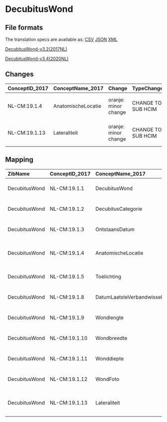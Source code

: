 # DecubitusWond
## File formats

The translation specs are available as: 
[CSV](../csv/DecubitusWond.csv) [JSON](../json/DecubitusWond.json) [XML](../xml/DecubitusWond.xml)



[DecubitusWond-v3.2(2017NL)](https://zibs.nl/wiki/DecubitusWond-v3.2(2017NL))

[DecubitusWond-v3.4(2020NL)](https://zibs.nl/wiki/DecubitusWond-v3.4(2020NL))









## Changes

| ConceptID_2017   | ConceptName_2017   | Change               | TypeChange         | Impact_heen   | TRANSLATIE_spec_heen                                                                                                                                                     | Impact_terug   | TRANSLATIE_spec_terug                                                                                                                                                    | Omschrijving                                            |
|:-----------------|:-------------------|:---------------------|:-------------------|:--------------|:-------------------------------------------------------------------------------------------------------------------------------------------------------------------------|:---------------|:-------------------------------------------------------------------------------------------------------------------------------------------------------------------------|:--------------------------------------------------------|
| NL-CM:19.1.4     | AnatomischeLocatie | oranje: minor change | CHANGE TO SUB HCIM | Medium        | codelist [DecubitusWondAnatomischeLocatieCodelijst]->[LocatieCodelijst (http://decor.nictiz.nl/fhir/ValueSet/2.16.840.1.113883.2.4.3.11.60.40.2.20.7.1--20200901000000)] | Medium         | codelist [LocatieCodelijst (http://decor.nictiz.nl/fhir/ValueSet/2.16.840.1.113883.2.4.3.11.60.40.2.20.7.1--20200901000000)]->[DecubitusWondAnatomischeLocatieCodelijst] | nieuwe verwijzing naar sub-bouwsteen anatomischeLocatie |
| NL-CM:19.1.13    | Lateraliteit       | oranje: minor change | CHANGE TO SUB HCIM | Medium        | codelist [DecubitusWondLateraliteitCodelijst]->[LateraliteitCodelijst (http://decor.nictiz.nl/fhir/ValueSet/2.16.840.1.113883.2.4.3.11.60.40.2.20.7.2--20200901000000)]  | Medium         | codelist [LateraliteitCodelijst (http://decor.nictiz.nl/fhir/ValueSet/2.16.840.1.113883.2.4.3.11.60.40.2.20.7.2--20200901000000)]->[DecubitusWondLateraliteitCodelijst]  | nieuwe verwijzing naar sub-bouwsteen anatomischeLocatie |

## Mapping

| ZibName       | ConceptID_2017   | ConceptName_2017          | Codelists_2017                           | Change                  | ConceptID_2020   | ConceptName_2020          | Codelists_2020        | Bits     | Omschrijving                                            | TypeChange         | Impact_heen   | TRANSLATIE_spec_heen                                                                                                                                                     | Impact_terug   | TRANSLATIE_spec_terug                                                                                                                                                    |
|:--------------|:-----------------|:--------------------------|:-----------------------------------------|:------------------------|:-----------------|:--------------------------|:----------------------|:---------|:--------------------------------------------------------|:-------------------|:--------------|:-------------------------------------------------------------------------------------------------------------------------------------------------------------------------|:---------------|:-------------------------------------------------------------------------------------------------------------------------------------------------------------------------|
| DecubitusWond | NL-CM:19.1.1     | DecubitusWond             |                                          | groen: geen wijzigingen | NL-CM:19.1.1     | DecubitusWond             |                       |          |                                                         |                    |               |                                                                                                                                                                          |                |                                                                                                                                                                          |
| DecubitusWond | NL-CM:19.1.2     | DecubitusCategorie        |                                          | groen: geen wijzigingen | NL-CM:19.1.2     | DecubitusCategorie        |                       |          |                                                         |                    |               |                                                                                                                                                                          |                |                                                                                                                                                                          |
| DecubitusWond | NL-CM:19.1.3     | OntstaansDatum            |                                          | groen: geen wijzigingen | NL-CM:19.1.3     | OntstaansDatum            |                       |          |                                                         |                    |               |                                                                                                                                                                          |                |                                                                                                                                                                          |
| DecubitusWond | NL-CM:19.1.4     | AnatomischeLocatie        | DecubitusWondAnatomischeLocatieCodelijst | oranje: minor change    | NL-CM:19.1.14    | Locatie                   | LocatieCodelijst      | ZIB-1116 | nieuwe verwijzing naar sub-bouwsteen anatomischeLocatie | CHANGE TO SUB HCIM | Medium        | codelist [DecubitusWondAnatomischeLocatieCodelijst]->[LocatieCodelijst (http://decor.nictiz.nl/fhir/ValueSet/2.16.840.1.113883.2.4.3.11.60.40.2.20.7.1--20200901000000)] | Medium         | codelist [LocatieCodelijst (http://decor.nictiz.nl/fhir/ValueSet/2.16.840.1.113883.2.4.3.11.60.40.2.20.7.1--20200901000000)]->[DecubitusWondAnatomischeLocatieCodelijst] |
| DecubitusWond | NL-CM:19.1.5     | Toelichting               |                                          | groen: geen wijzigingen | NL-CM:19.1.5     | Toelichting               |                       |          |                                                         |                    |               |                                                                                                                                                                          |                |                                                                                                                                                                          |
| DecubitusWond | NL-CM:19.1.8     | DatumLaatsteVerbandwissel |                                          | groen: geen wijzigingen | NL-CM:19.1.8     | DatumLaatsteVerbandwissel |                       |          |                                                         |                    |               |                                                                                                                                                                          |                |                                                                                                                                                                          |
| DecubitusWond | NL-CM:19.1.9     | Wondlengte                |                                          | groen: geen wijzigingen | NL-CM:19.1.9     | Wondlengte                |                       |          |                                                         |                    |               |                                                                                                                                                                          |                |                                                                                                                                                                          |
| DecubitusWond | NL-CM:19.1.10    | Wondbreedte               |                                          | groen: geen wijzigingen | NL-CM:19.1.10    | Wondbreedte               |                       |          |                                                         |                    |               |                                                                                                                                                                          |                |                                                                                                                                                                          |
| DecubitusWond | NL-CM:19.1.11    | Wonddiepte                |                                          | groen: geen wijzigingen | NL-CM:19.1.11    | Wonddiepte                |                       |          |                                                         |                    |               |                                                                                                                                                                          |                |                                                                                                                                                                          |
| DecubitusWond | NL-CM:19.1.12    | WondFoto                  |                                          | groen: geen wijzigingen | NL-CM:19.1.12    | WondFoto                  |                       |          |                                                         |                    |               |                                                                                                                                                                          |                |                                                                                                                                                                          |
| DecubitusWond | NL-CM:19.1.13    | Lateraliteit              | DecubitusWondLateraliteitCodelijst       | oranje: minor change    | NL-CM:19.1.14    | Lateraliteit              | LateraliteitCodelijst | ZIB-1116 | nieuwe verwijzing naar sub-bouwsteen anatomischeLocatie | CHANGE TO SUB HCIM | Medium        | codelist [DecubitusWondLateraliteitCodelijst]->[LateraliteitCodelijst (http://decor.nictiz.nl/fhir/ValueSet/2.16.840.1.113883.2.4.3.11.60.40.2.20.7.2--20200901000000)]  | Medium         | codelist [LateraliteitCodelijst (http://decor.nictiz.nl/fhir/ValueSet/2.16.840.1.113883.2.4.3.11.60.40.2.20.7.2--20200901000000)]->[DecubitusWondLateraliteitCodelijst]  |

